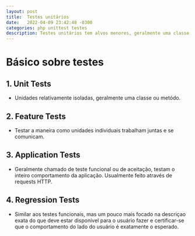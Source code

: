 ```yaml
---
layout: post
title:  Testes unitários
date:   2022-04-09 23:42:48 -0300
categories: php unittest testes
description: Testes unitários tem alvos menores, geralmente uma classe ou metódo
---
```

# Básico sobre testes
## 1. Unit Tests
- Unidades relativamente isoladas, geralmente uma classe ou metódo.
## 2. Feature Tests
- Testar a maneira como unidades individuais trabalham juntas e se comunicam. 
## 3. Application Tests
- Geralmente chamado de teste funcional ou de aceitação, testam o inteiro comportamento da aplicação. Usualmente 
feito através de requests HTTP.
## 4. Regression Tests
- Similar aos testes funcionais, mas um pouco mais focado na descriçao exata do que deve estar disponível para o 
usuário fazer e certificar-se que o comportamento do lado do usuário é exatamente o esperado.


